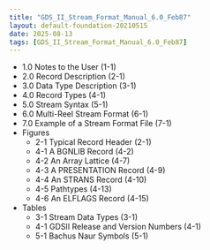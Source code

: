 ```yaml
---
title: "GDS_II_Stream_Format_Manual_6.0_Feb87"
layout: default-foundation-20210515
date: 2025-08-13
tags: [GDS_II_Stream_Format_Manual_6.0_Feb87]
---
```


- 1.0 Notes to the User (1-1)  
- 2.0 Record Description (2-1)  
- 3.0 Data Type Description (3-1)  
- 4.0 Record Types (4-1)  
- 5.0 Stream Syntax (5-1)  
- 6.0 Multi-Reel Stream Format (6-1)  
- 7.0 Example of a Stream Format File (7-1)  
- Figures  
  - 2-1 Typical Record Header (2-1)  
  - 4-1 A BGNLIB Record (4-2)  
  - 4-2 An Array Lattice (4-7)  
  - 4-3 A PRESENTATION Record (4-9)  
  - 4-4 An STRANS Record (4-10)  
  - 4-5 Pathtypes (4-13)  
  - 4-6 An ELFLAGS Record (4-15)  
- Tables  
  - 3-1 Stream Data Types (3-1)  
  - 4-1 GDSII Release and Version Numbers (4-1)  
  - 5-1 Bachus Naur Symbols (5-1)
